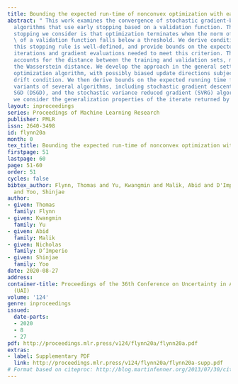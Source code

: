 ```yaml
---
title: Bounding the expected run-time of nonconvex optimization with early stopping
abstract: " This work examines the convergence of stochastic gradient-based optimization
  algorithms that use early stopping based on a validation function. The form of early
  stopping we consider is that optimization terminates when the norm of the gradient
  \ of a validation function falls below a threshold. We derive conditions that guarantee
  this stopping rule is well-defined, and provide bounds on the expected number of
  iterations and gradient evaluations needed to meet this criterion. The guarantee
  accounts for the distance between the training and validation sets, measured with
  the Wasserstein distance. We develop the approach in the general setting of a first-order
  optimization algorithm, with possibly biased update directions subject to a geometric
  drift condition. We then derive bounds on the expected running time for early stopping
  variants of several algorithms, including stochastic gradient descent (SGD), decentralized
  SGD (DSGD), and the stochastic variance reduced gradient (SVRG) algorithm. Finally,
  we consider the generalization properties of the iterate returned by early stopping."
layout: inproceedings
series: Proceedings of Machine Learning Research
publisher: PMLR
issn: 2640-3498
id: flynn20a
month: 0
tex_title: Bounding the expected run-time of nonconvex optimization with early stopping
firstpage: 51
lastpage: 60
page: 51-60
order: 51
cycles: false
bibtex_author: Flynn, Thomas and Yu, Kwangmin and Malik, Abid and D'Imperio, Nicholas
  and Yoo, Shinjae
author:
- given: Thomas
  family: Flynn
- given: Kwangmin
  family: Yu
- given: Abid
  family: Malik
- given: Nicholas
  family: D’Imperio
- given: Shinjae
  family: Yoo
date: 2020-08-27
address: 
container-title: Proceedings of the 36th Conference on Uncertainty in Artificial Intelligence
  (UAI)
volume: '124'
genre: inproceedings
issued:
  date-parts:
  - 2020
  - 8
  - 27
pdf: http://proceedings.mlr.press/v124/flynn20a/flynn20a.pdf
extras:
- label: Supplementary PDF
  link: http://proceedings.mlr.press/v124/flynn20a/flynn20a-supp.pdf
# Format based on citeproc: http://blog.martinfenner.org/2013/07/30/citeproc-yaml-for-bibliographies/
---
```

